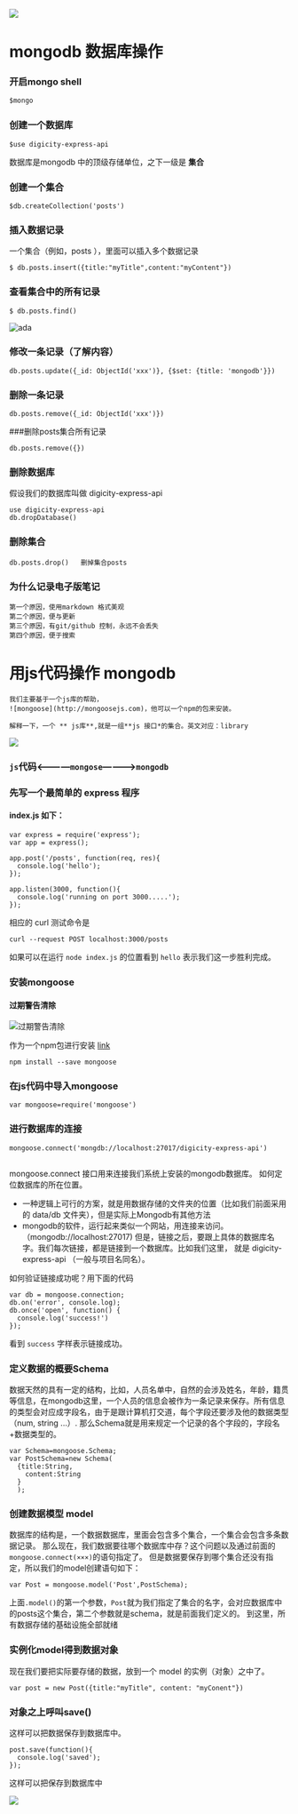 ![](https://avatars0.githubusercontent.com/u/72467)
# mongodb 数据库操作

###  开启mongo shell
```js
$mongo

```
### 创建一个数据库
```
$use digicity-express-api

```
数据库是mongodb 中的顶级存储单位，之下一级是 **集合**
### 创建一个集合
```
$db.createCollection('posts')

```
### 插入数据记录
一个集合（例如，posts ），里面可以插入多个数据记录
```
$ db.posts.insert({title:"myTitle",content:"myContent"})

```
### 查看集合中的所有记录
```
$ db.posts.find()

```
![ada](https://github.com/fengxueyijiu/request-mongoose-9-30/blob/master/doc/img/001-ada.png?raw=true)

### 修改一条记录（了解内容）
```
db.posts.update({_id: ObjectId('xxx')}, {$set: {title: 'mongodb'}})

```
### 删除一条记录
```
db.posts.remove({_id: ObjectId('xxx')})

```
###删除posts集合所有记录
```
db.posts.remove({})
```
### 删除数据库
假设我们的数据库叫做 digicity-express-api

 ```
 use digicity-express-api
 db.dropDatabase()
 ```
 ### 删除集合
 ```
 db.posts.drop()   删掉集合posts

 ```
### 为什么记录电子版笔记
```
第一个原因，使用markdown 格式美观
第二个原因，便与更新
第三个原因，有git/github 控制，永远不会丢失
第四个原因，便于搜索
```
# 用js代码操作 mongodb
```
我们主要基于一个js库的帮助，
![mongoose](http://mongoosejs.com)，他可以一个npm的包来安装。

解释一下，一个 ** js库**,就是一组**js 接口*的集合。英文对应：library
```
![](https://github.com/happypeter/digicity-express-api/blob/master/doc/img/002-mongoose.png?raw=true)
### `js`代码<————`mongose`————>`mongodb`

### 先写一个最简单的 express 程序
#### index.js 如下：
 ```
 var express = require('express');
 var app = express();

 app.post('/posts', function(req, res){
   console.log('hello');
 });

 app.listen(3000, function(){
   console.log('running on port 3000.....');
 });
 ```

 相应的 curl 测试命令是

 ```
 curl --request POST localhost:3000/posts
 ```

 如果可以在运行 `node index.js` 的位置看到 `hello` 表示我们这一步胜利完成。

### 安装mongoose
#### 过期警告清除
![过期警告清除](https://github.com/fengxueyijiu/request-mongoose-9-30/blob/master/doc/img/%E6%B8%85%E9%99%A4%E8%BF%87%E6%9C%9F%E8%AD%A6%E5%91%8A.png?raw=true)

作为一个npm包进行安装
[link](https://www.npmjs.com/package/mongoose)
 ```
 npm install --save mongoose

 ```
###  在js代码中导入mongoose
 ```
 var mongoose=require('mongoose')

 ```
###  进行数据库的连接
 ```
 mongoose.connect('mongdb://localhost:27017/digicity-express-api')


 ```
 mongoose.connect 接口用来连接我们系统上安装的mongodb数据库。
 如何定位数据库的所在位置。
 - 一种逻辑上可行的方案，就是用数据存储的文件夹的位置（比如我们前面采用的 data/db 文件夹），但是实际上Mongodb有其他方法
 - mongodb的软件，运行起来类似一个网站，用连接来访问。（mongodb://localhost:27017)
 但是，链接之后，要跟上具体的数据库名字。我们每次链接，都是链接到一个数据库。比如我们这里，
 就是 digicity-express-api （一般与项目名同名）。

 如何验证链接成功呢？用下面的代码

 ```
 var db = mongoose.connection;
 db.on('error', console.log);
 db.once('open', function() {
   console.log('success!')
 });
 ```

 看到 `success` 字样表示链接成功。


###  定义数据的概要Schema
 数据天然的具有一定的结构，比如，人员名单中，自然的会涉及姓名，年龄，籍贯等信息，在mongodb这里，一个人员的信息会被作为一条记录来保存。所有信息的类型会对应成字段名，由于是跟计算机打交道，每个字段还要涉及他的数据类型（num, string ...）.
 那么Schema就是用来规定一个记录的各个字段的，字段名+数据类型的。
 ```
 var Schema=mongoose.Schema;
 var PostSchema=new Schema(
   {title:String,
     content:String
   }
   );
 ```
###  创建数据模型 model
 数据库的结构是，一个数据数据库，里面会包含多个集合，一个集合会包含多条数据记录。
 那么现在，我们数据要往哪个数据库中存？这个问题以及通过前面的`mongoose.connect(×××)`的语句指定了。
 但是数据要保存到哪个集合还没有指定，所以我们的model创建语句如下：
 ```
 var Post = mongoose.model('Post',PostSchema);

 ```
 上面`.model()`的第一个参数，`Post`就为我们指定了集合的名字，会对应数据库中的posts这个集合，第二个参数就是schema，就是前面我们定义的。
 到这里，所有数据存储的基础设施全部就绪
 ###  实例化model得到数据对象
 现在我们要把实际要存储的数据，放到一个 model 的实例（对象）之中了。

 ```
 var post = new Post({title:"myTitle", content: "myConent"})
 ```
###  对象之上呼叫save()
 这样可以把数据保存到数据库中。

 ```
 post.save(function(){
   console.log('saved');
 });
 ```

 这样可以把保存到数据库中


 ![](https://github.com/fengxueyijiu/request-mongoose-9-30/blob/master/doc/img/003-curl.png?raw=true)
